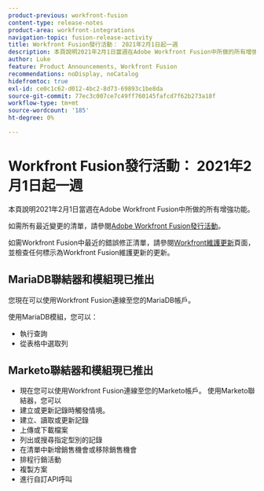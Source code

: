 ```yaml
---
product-previous: workfront-fusion
content-type: release-notes
product-area: workfront-integrations
navigation-topic: fusion-release-activity
title: Workfront Fusion發行活動： 2021年2月1日起一週
description: 本頁說明2021年2月1日當週在Adobe Workfront Fusion中所做的所有增強功能。
author: Luke
feature: Product Announcements, Workfront Fusion
recommendations: noDisplay, noCatalog
hidefromtoc: true
exl-id: ce0c1c62-d012-4bc2-8d73-69893c1be8da
source-git-commit: 77ec3c007ce7c49ff760145fafcd7f62b273a18f
workflow-type: tm+mt
source-wordcount: '185'
ht-degree: 0%

---
```


# Workfront Fusion發行活動： 2021年2月1日起一週

本頁說明2021年2月1日當週在Adobe Workfront Fusion中所做的所有增強功能。

如需所有最近變更的清單，請參閱[Adobe Workfront Fusion發行活動](/help/workfront-fusion/fusion-product-releases/fusion-release-activity.md)。

如需Workfront Fusion中最近的錯誤修正清單，請參閱[Workfront維護更新](https://experienceleague.adobe.com/docs/workfront-known-issues/releases/current-updates.html)頁面，並檢查任何標示為Workfront Fusion維護更新的更新。


## MariaDB聯結器和模組現已推出

您現在可以使用Workfront Fusion連線至您的MariaDB帳戶。

使用MariaDB模組，您可以：

* 執行查詢
* 從表格中選取列

## Marketo聯結器和模組現已推出

* 現在您可以使用Workfront Fusion連線至您的Marketo帳戶。 使用Marketo聯結器，您可以
* 建立或更新記錄時觸發情境。
* 建立、讀取或更新記錄
* 上傳或下載檔案
* 列出或搜尋指定型別的記錄
* 在清單中新增銷售機會或移除銷售機會
* 排程行銷活動
* 複製方案
* 進行自訂API呼叫
